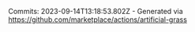 Commits: 2023-09-14T13:18:53.802Z - Generated via https://github.com/marketplace/actions/artificial-grass
<br>
